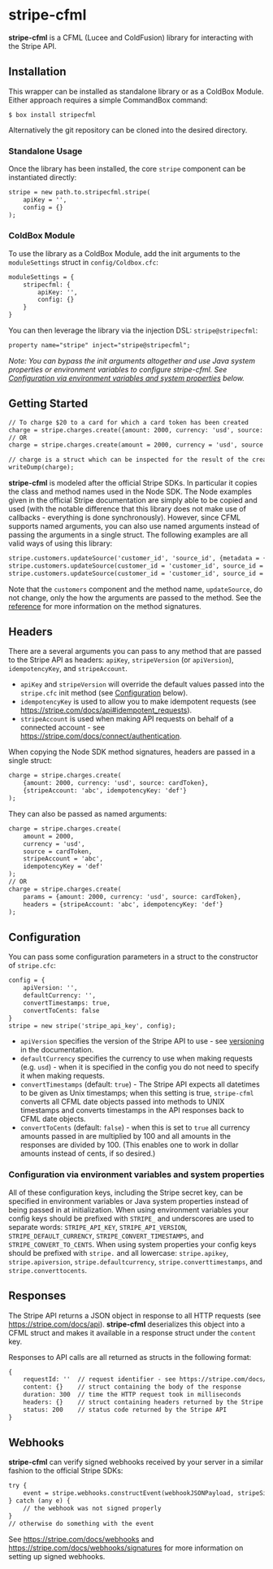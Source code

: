 # stripe-cfml

**stripe-cfml** is a CFML (Lucee and ColdFusion) library for interacting with the Stripe API.

## Installation
This wrapper can be installed as standalone library or as a ColdBox Module. Either approach requires a simple CommandBox command:

```
$ box install stripecfml
```

Alternatively the git repository can be cloned into the desired directory.

### Standalone Usage

Once the library has been installed, the core `stripe` component can be instantiated directly:

```cfc
stripe = new path.to.stripecfml.stripe(
    apiKey = '',
    config = {}
);
```

### ColdBox Module

To use the library as a ColdBox Module, add the init arguments to the `moduleSettings` struct in `config/Coldbox.cfc`:

```cfc
moduleSettings = {
    stripecfml: {
        apiKey: '',
        config: {}
    }
}
```

You can then leverage the library via the injection DSL: `stripe@stripecfml`:

```cfc
property name="stripe" inject="stripe@stripecfml";
```

*Note: You can bypass the init arguments altogether and use Java system properties or environment variables to configure stripe-cfml. See [Configuration via environment variables and system properties](#configuration-via-environment-variables-and-system-properties) below.*

## Getting Started

```cfc
// To charge $20 to a card for which a card token has been created
charge = stripe.charges.create({amount: 2000, currency: 'usd', source: cardToken});
// OR
charge = stripe.charges.create(amount = 2000, currency = 'usd', source = cardToken);

// charge is a struct which can be inspected for the result of the create charge api call
writeDump(charge);
```

**stripe-cfml** is modeled after the official Stripe SDKs. In particular it copies the class and method names used in the Node SDK. The Node examples given in the official Stripe documentation are simply able to be copied and used (with the notable difference that this library does not make use of callbacks - everything is done synchronously). However, since CFML supports named arguments, you can also use named arguments instead of passing the arguments in a single struct.  The following examples are all valid ways of using this library:

```cfc
stripe.customers.updateSource('customer_id', 'source_id', {metadata = {'a': 1}});
stripe.customers.updateSource(customer_id = 'customer_id', source_id = 'source_id', params = {metadata: {'a': 1}});
stripe.customers.updateSource(customer_id = 'customer_id', source_id = 'source_id', metadata = {'a': 1});
```

Note that the `customers` component and the method name, `updateSource`, do not change, only the how the arguments are passed to the method. See the [reference](reference.md) for more information on the method signatures.

## Headers

There are a several arguments you can pass to any method that are passed to the Stripe API as headers: `apiKey`, `stripeVersion` (or `apiVersion`), `idempotencyKey`, and `stripeAccount`.

- `apiKey` and `stripeVersion` will override the default values passed into the `stripe.cfc` init method (see [Configuration](#Configuration) below).
- `idempotencyKey` is used to allow you to make idempotent requests (see https://stripe.com/docs/api#idempotent_requests).
- `stripeAccount` is used when making API requests on behalf of a connected account - see https://stripe.com/docs/connect/authentication.

When copying the Node SDK method signatures, headers are passed in a single struct:

```cfc
charge = stripe.charges.create(
    {amount: 2000, currency: 'usd', source: cardToken},
    {stripeAccount: 'abc', idempotencyKey: 'def'}
);
```

They can also be passed as named arguments:

```cfc
charge = stripe.charges.create(
    amount = 2000,
    currency = 'usd',
    source = cardToken,
    stripeAccount = 'abc',
    idempotencyKey = 'def'
);
// OR
charge = stripe.charges.create(
    params = {amount: 2000, currency: 'usd', source: cardToken},
    headers = {stripeAccount: 'abc', idempotencyKey: 'def'}
);
```

## Configuration

You can pass some configuration parameters in a struct to the constructor of `stripe.cfc`:

```cfc
config = {
    apiVersion: '',
    defaultCurrency: '',
    convertTimestamps: true,
    convertToCents: false
}
stripe = new stripe('stripe_api_key', config);
```

- `apiVersion` specifies the version of the Stripe API to use - see [versioning](https://stripe.com/docs/api#versioning) in the documentation.
- `defaultCurrency` specifies the currency to use when making requests (e.g. `usd`) - when it is specified in the config you do not need to specify it when making requests.
- `convertTimestamps` (default: `true`) - The Stripe API expects all datetimes to be given as Unix timestamps; when this setting is true, `stripe-cfml` converts all CFML date objects passed into methods to UNIX timestamps and converts timestamps in the API responses back to CFML date objects.
- `convertToCents` (default: `false`) - when this is set to `true` all currency amounts passed in are multiplied by 100 and all amounts in the responses are divided by 100. (This enables one to work in dollar amounts instead of cents, if so desired.)

### Configuration via environment variables and system properties

All of these configuration keys, including the Stripe secret key, can be specified in environment variables or Java system properties instead of being passed in at initialization. When using environment variables your config keys should be prefixed with `STRIPE_` and underscores are used to separate words: `STRIPE_API_KEY`, `STRIPE_API_VERSION`, `STRIPE_DEFAULT_CURRENCY`, `STRIPE_CONVERT_TIMESTAMPS`, and `STRIPE_CONVERT_TO_CENTS`. When using system properties your config keys should be prefixed with `stripe.` and all lowercase: `stripe.apikey`, `stripe.apiversion`, `stripe.defaultcurrency`, `stripe.converttimestamps`, and `stripe.converttocents`.

## Responses

The Stripe API returns a JSON object in response to all HTTP requests (see https://stripe.com/docs/api). **stripe-cfml** deserializes this object into a CFML struct and makes it available in a response struct under the `content` key.

Responses to API calls are all returned as structs in the following format:

```cfc
{
    requestId: ''  // request identifier - see https://stripe.com/docs/api#request_ids
    content: {}    // struct containing the body of the response
    duration: 300  // time the HTTP request took in milliseconds
    headers: {}    // struct containing headers returned by the Stripe API
    status: 200    // status code returned by the Stripe API
}
```

## Webhooks

**stripe-cfml** can verify signed webhooks received by your server in a similar fashion to the official Stripe SDKs:

```cfc
try {
    event = stripe.webhooks.constructEvent(webhookJSONPayload, stripeSignatureHeader, endpointSecret);
} catch (any e) {
    // the webhook was not signed properly
}
// otherwise do something with the event

```

See <https://stripe.com/docs/webhooks> and <https://stripe.com/docs/webhooks/signatures> for more information on setting up signed webhooks.
